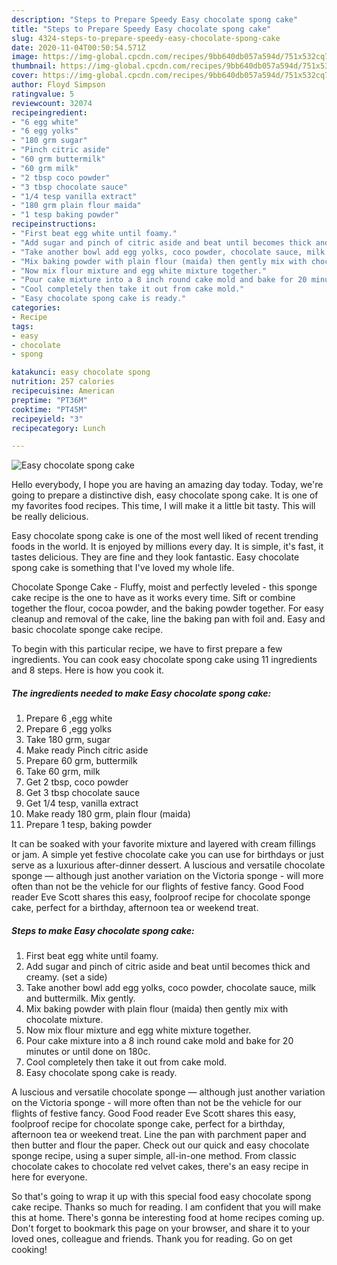 ```yaml
---
description: "Steps to Prepare Speedy Easy chocolate spong cake"
title: "Steps to Prepare Speedy Easy chocolate spong cake"
slug: 4324-steps-to-prepare-speedy-easy-chocolate-spong-cake
date: 2020-11-04T00:50:54.571Z
image: https://img-global.cpcdn.com/recipes/9bb640db057a594d/751x532cq70/easy-chocolate-spong-cake-recipe-main-photo.jpg
thumbnail: https://img-global.cpcdn.com/recipes/9bb640db057a594d/751x532cq70/easy-chocolate-spong-cake-recipe-main-photo.jpg
cover: https://img-global.cpcdn.com/recipes/9bb640db057a594d/751x532cq70/easy-chocolate-spong-cake-recipe-main-photo.jpg
author: Floyd Simpson
ratingvalue: 5
reviewcount: 32074
recipeingredient:
- "6 egg white"
- "6 egg yolks"
- "180 grm sugar"
- "Pinch citric aside"
- "60 grm buttermilk"
- "60 grm milk"
- "2 tbsp coco powder"
- "3 tbsp chocolate sauce"
- "1/4 tesp vanilla extract"
- "180 grm plain flour maida"
- "1 tesp baking powder"
recipeinstructions:
- "First beat egg white until foamy."
- "Add sugar and pinch of citric aside and beat until becomes thick and creamy. (set a side)"
- "Take another bowl add egg yolks, coco powder, chocolate sauce, milk and buttermilk. Mix gently."
- "Mix baking powder with plain flour (maida) then gently mix with chocolate mixture."
- "Now mix flour mixture and egg white mixture together."
- "Pour cake mixture into a 8 inch round cake mold and bake for 20 minutes or until done on 180c."
- "Cool completely then take it out from cake mold."
- "Easy chocolate spong cake is ready."
categories:
- Recipe
tags:
- easy
- chocolate
- spong

katakunci: easy chocolate spong 
nutrition: 257 calories
recipecuisine: American
preptime: "PT36M"
cooktime: "PT45M"
recipeyield: "3"
recipecategory: Lunch

---
```



![Easy chocolate spong cake](https://img-global.cpcdn.com/recipes/9bb640db057a594d/751x532cq70/easy-chocolate-spong-cake-recipe-main-photo.jpg)

Hello everybody, I hope you are having an amazing day today. Today, we're going to prepare a distinctive dish, easy chocolate spong cake. It is one of my favorites food recipes. This time, I will make it a little bit tasty. This will be really delicious.

Easy chocolate spong cake is one of the most well liked of recent trending foods in the world. It is enjoyed by millions every day. It is simple, it's fast, it tastes delicious. They are fine and they look fantastic. Easy chocolate spong cake is something that I've loved my whole life.

Chocolate Sponge Cake - Fluffy, moist and perfectly leveled - this sponge cake recipe is the one to have as it works every time. Sift or combine together the flour, cocoa powder, and the baking powder together. For easy cleanup and removal of the cake, line the baking pan with foil and. Easy and basic chocolate sponge cake recipe.


To begin with this particular recipe, we have to first prepare a few ingredients. You can cook easy chocolate spong cake using 11 ingredients and 8 steps. Here is how you cook it.

<!--inarticleads1-->

##### The ingredients needed to make Easy chocolate spong cake:

1. Prepare 6 ,egg white
1. Prepare 6 ,egg yolks
1. Take 180 grm, sugar
1. Make ready Pinch citric aside
1. Prepare 60 grm, buttermilk
1. Take 60 grm, milk
1. Get 2 tbsp, coco powder
1. Get 3 tbsp chocolate sauce
1. Get 1/4 tesp, vanilla extract
1. Make ready 180 grm, plain flour (maida)
1. Prepare 1 tesp, baking powder


It can be soaked with your favorite mixture and layered with cream fillings or jam. A simple yet festive chocolate cake you can use for birthdays or just serve as a luxurious after-dinner dessert. A luscious and versatile chocolate sponge — although just another variation on the Victoria sponge - will more often than not be the vehicle for our flights of festive fancy. Good Food reader Eve Scott shares this easy, foolproof recipe for chocolate sponge cake, perfect for a birthday, afternoon tea or weekend treat. 

<!--inarticleads2-->

##### Steps to make Easy chocolate spong cake:

1. First beat egg white until foamy.
1. Add sugar and pinch of citric aside and beat until becomes thick and creamy. (set a side)
1. Take another bowl add egg yolks, coco powder, chocolate sauce, milk and buttermilk. Mix gently.
1. Mix baking powder with plain flour (maida) then gently mix with chocolate mixture.
1. Now mix flour mixture and egg white mixture together.
1. Pour cake mixture into a 8 inch round cake mold and bake for 20 minutes or until done on 180c.
1. Cool completely then take it out from cake mold.
1. Easy chocolate spong cake is ready.


A luscious and versatile chocolate sponge — although just another variation on the Victoria sponge - will more often than not be the vehicle for our flights of festive fancy. Good Food reader Eve Scott shares this easy, foolproof recipe for chocolate sponge cake, perfect for a birthday, afternoon tea or weekend treat. Line the pan with parchment paper and then butter and flour the paper. Check out our quick and easy chocolate sponge recipe, using a super simple, all-in-one method. From classic chocolate cakes to chocolate red velvet cakes, there&#39;s an easy recipe in here for everyone. 

So that's going to wrap it up with this special food easy chocolate spong cake recipe. Thanks so much for reading. I am confident that you will make this at home. There's gonna be interesting food at home recipes coming up. Don't forget to bookmark this page on your browser, and share it to your loved ones, colleague and friends. Thank you for reading. Go on get cooking!
